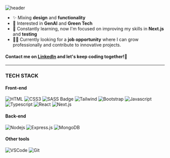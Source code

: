 <!--
# Hey! I'm Sara👋  

### A passionate junior full-stack developer from Spain.
-->
![header](https://capsule-render.vercel.app/api?type=waving&height=200&color=gradient&customColorList=18&text=Hey!%20I'm%20Sara&section=header&reversal=false&fontAlignY=37&desc=A%20passionate%20junior%20full-stack%20developer%20from%20Spain&fontSize=42&descSize=18&descAlignY=55)

- ✨ Mixing **design** and **functionality**
- 💭 Interested in **GenAI** and **Green Tech**
- 🌱 Constantly learning, now I'm focused on improving my skills in **Next.js** and **testing**
- 👩‍💻 Currently looking for a **job opportunity** where I can grow professionally and contribute to innovative projects.

#### Contact me on [LinkedIn](https://www.linkedin.com/in/sara-rodriguez-herrero/) and let's keep coding together!🚀

---

### TECH STACK
#### Front-end

![HTML](https://img.shields.io/badge/HTML5-E34F26?style=for-the-badge&logo=html5&logoColor=white)
![CSS3](https://img.shields.io/badge/CSS3-1572B6?style=for-the-badge&logo=css3&logoColor=white)
![SASS Badge](https://img.shields.io/badge/Sass-CC6699?style=for-the-badge&logo=sass&logoColor=white)
![Tailwind](https://img.shields.io/badge/Tailwind_CSS-092749?style=for-the-badge&logo=tailwindcss&logoColor=06B6D4&labelColor=000000)
![Bootstrap](https://img.shields.io/badge/Bootstrap-563D7C?style=for-the-badge&logo=bootstrap&logoColor=white)
![Javascript](https://img.shields.io/badge/Javascript-F0DB4F?style=for-the-badge&labelColor=black&logo=javascript&logoColor=F0DB4F)
![Typescript](https://img.shields.io/badge/Typescript-007acc?style=for-the-badge&labelColor=black&logo=typescript&logoColor=007acc)
![React](https://img.shields.io/badge/-React-61DBFB?style=for-the-badge&labelColor=black&logo=react&logoColor=61DBFB)
![Next.js](https://img.shields.io/badge/next.js-000000?style=for-the-badge&logo=nextdotjs&logoColor=white)

#### Back-end
![Nodejs](https://img.shields.io/badge/Nodejs-3C873A?style=for-the-badge&labelColor=black&logo=node.js&logoColor=3C873A)
![Express.js](https://img.shields.io/badge/Express.js-000000?style=for-the-badge&logo=express&logoColor=white)
![MongoDB](https://img.shields.io/badge/MongoDB-4EA94B?style=for-the-badge&logo=mongodb&logoColor=white)

#### Other tools
![VSCode](https://img.shields.io/badge/Visual_Studio-0078d7?style=for-the-badge&logo=visual%20studio&logoColor=white)
![Git](https://img.shields.io/badge/Git-F05032?style=for-the-badge&logo=git&logoColor=white)

<!--
<img align="center" src="https://github-readme-stats.vercel.app/api/top-langs?username=sarardguezhe&show_icons=true&theme=tokyonight&hide_border=true&locale=en&layout=compact" alt="sarardguezhe" />
-->

